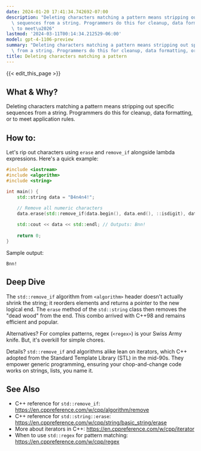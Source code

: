 ```yaml
---
date: 2024-01-20 17:41:34.742692-07:00
description: "Deleting characters matching a pattern means stripping out specific\
  \ sequences from a string. Programmers do this for cleanup, data formatting, or\
  \ to meet\u2026"
lastmod: '2024-03-11T00:14:34.212529-06:00'
model: gpt-4-1106-preview
summary: "Deleting characters matching a pattern means stripping out specific sequences\
  \ from a string. Programmers do this for cleanup, data formatting, or to meet\u2026"
title: Deleting characters matching a pattern
---
```


{{< edit_this_page >}}

## What & Why?
Deleting characters matching a pattern means stripping out specific sequences from a string. Programmers do this for cleanup, data formatting, or to meet application rules.

## How to:
Let's rip out characters using `erase` and `remove_if` alongside lambda expressions. Here's a quick example:

```cpp
#include <iostream>
#include <algorithm>
#include <string>

int main() {
    std::string data = "B4n4n4!";

    // Remove all numeric characters
    data.erase(std::remove_if(data.begin(), data.end(), ::isdigit), data.end());
    
    std::cout << data << std::endl; // Outputs: Bnn!
    
    return 0;
}
```
Sample output:
```
Bnn!
```

## Deep Dive
The `std::remove_if` algorithm from `<algorithm>` header doesn't actually shrink the string; it reorders elements and returns a pointer to the new logical end. The `erase` method of the `std::string` class then removes the "dead wood" from the end. This combo arrived with C++98 and remains efficient and popular.

Alternatives? For complex patterns, regex (`<regex>`) is your Swiss Army knife. But, it's overkill for simple chores.

Details? `std::remove_if` and algorithms alike lean on iterators, which C++ adopted from the Standard Template Library (STL) in the mid-90s. They empower generic programming, ensuring your chop-and-change code works on strings, lists, you name it.

## See Also
- C++ reference for `std::remove_if`: https://en.cppreference.com/w/cpp/algorithm/remove
- C++ reference for `std::string::erase`: https://en.cppreference.com/w/cpp/string/basic_string/erase
- More about iterators in C++: https://en.cppreference.com/w/cpp/iterator
- When to use `std::regex` for pattern matching: https://en.cppreference.com/w/cpp/regex
